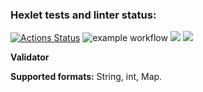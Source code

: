 ### Hexlet tests and linter status:
[![Actions Status](https://github.com/k0damaDEV/java-project-lvl3/workflows/hexlet-check/badge.svg)](https://github.com/k0damaDEV/java-project-lvl3/actions)
![example workflow](https://github.com/k0damaDEV/java-project-lvl3/actions/workflows/github-actions-demo.yml/badge.svg)
<a href="https://codeclimate.com/github/testcodecl/java-project-lvl3/maintainability"><img src="https://api.codeclimate.com/v1/badges/b6a6c8e1f4129e605bfa/maintainability" /></a>
<a href="https://codeclimate.com/github/testcodecl/java-project-lvl3/test_coverage"><img src="https://api.codeclimate.com/v1/badges/b6a6c8e1f4129e605bfa/test_coverage" /></a>


<b>Validator</b>


<b>Supported formats:</b> String, int, Map.
